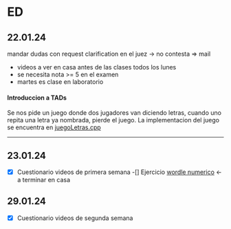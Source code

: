 # ED 

## 22.01.24

mandar dudas con request clarification en el juez -> no contesta => mail

- videos a ver en casa antes de las clases todos los lunes
- se necesita nota >= 5 en el examen
- martes es clase en laboratorio 

#### Introduccion a TADs

Se nos pide un juego donde dos jugadores van diciendo letras, cuando uno repita una letra ya nombrada, pierde el juego. La implementacion del juego se encuentra en [juegoLetras.cpp](/ED/juegoLetras.cpp)

---

## 23.01.24

-[x] Cuestionario videos de primera semana
-[] Ejercicio [wordle numerico](/ED/L01/L01.pdf) <- a terminar en casa

## 29.01.24
-[x] Cuestionario videos de segunda semana


